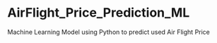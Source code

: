 # AirFlight_Price_Prediction_ML
Machine Learning Model using Python to predict used Air Flight Price
